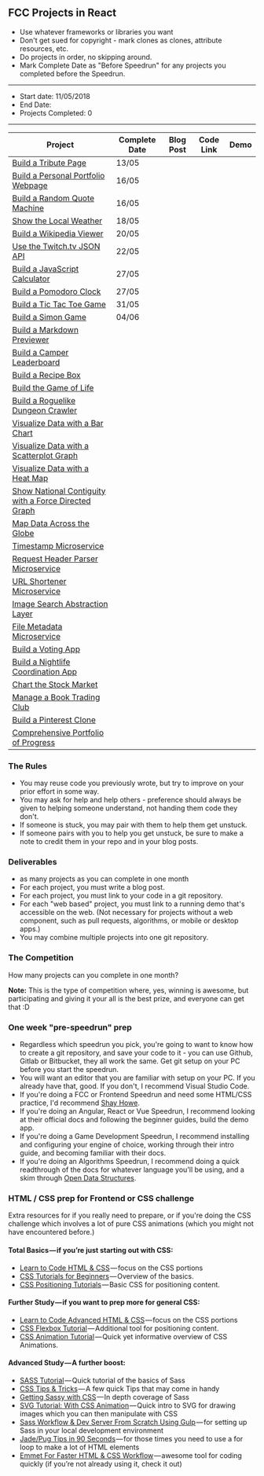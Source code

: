## FCC Projects in React

* Use whatever frameworks or libraries you want
* Don't get sued for copyright - mark clones as clones, attribute resources, etc.
* Do projects in order, no skipping around.
* Mark Complete Date as "Before Speedrun" for any projects you completed before the Speedrun.


-----

- Start date: 11/05/2018
- End Date:
- Projects Completed: 0

-----

| Project                                                                                     | Complete Date | Blog Post | Code Link | Demo |
| ------------------------------------------------------------------------------------------- | ------------- | --------- | --------- | ---- |
| [Build a Tribute Page](./src/frontend/tribute-page)                                         |     13/05     |           |           |      |
| [Build a Personal Portfolio Webpage](./src/frontend/portfolio)                              |     16/05     |           |           |      |
| [Build a Random Quote Machine](./src/frontend/random-quote-machine)                         |     16/05     |           |           |      |
| [Show the Local Weather](./src/frontend/local-weather)                                      |     18/05     |           |           |      |
| [Build a Wikipedia Viewer](./src/frontend/wikipedia-viewer)                                 |     20/05     |           |           |      |
| [Use the Twitch.tv JSON API](./src/frontend/twitch-client)                                  |     22/05     |           |           |      |
| [Build a JavaScript Calculator](./src/frontend/calculator)                                  |     27/05     |           |           |      |
| [Build a Pomodoro Clock](./src/frontend/pomodoro-clock)                                     |     27/05     |           |           |      |
| [Build a Tic Tac Toe Game](./src/frontend/tictactoe-game)                                   |     31/05     |           |           |      |
| [Build a Simon Game](./src/frontend/simon-game)                                             |     04/06     |           |           |      |
| [Build a Markdown Previewer](./src/data-vis/markdown-previewer)                             |               |           |           |      |
| [Build a Camper Leaderboard](./src/data-vis/camper-leaderboard)                             |               |           |           |      |
| [Build a Recipe Box](./src/data-vis/recipe-box)                                             |               |           |           |      |
| [Build the Game of Life](./src/data-vis/game-of-life)                                       |               |           |           |      |
| [Build a Roguelike Dungeon Crawler](./src/data-vis/dungeon-crawler)                         |               |           |           |      |
| [Visualize Data with a Bar Chart](./src/data-vis/bar-chart)                                 |               |           |           |      |
| [Visualize Data with a Scatterplot Graph](./src/data-vis/scatterplot-graph)                 |               |           |           |      |
| [Visualize Data with a Heat Map](./src/data-vis/heat-map)                                   |               |           |           |      |
| [Show National Contiguity with a Force Directed Graph](./src/data-vis/force-directed-graph) |               |           |           |      |
| [Map Data Across the Globe](./src/data-vis/data-across-globe)                               |               |           |           |      |
| [Timestamp Microservice](./src/backend/api-timestamp)                                       |               |           |           |      |
| [Request Header Parser Microservice](./src/backend/api-request-header)                      |               |           |           |      |
| [URL Shortener Microservice](./src/backend/api-url-shortener)                               |               |           |           |      |
| [Image Search Abstraction Layer](./src/backend/api-image-search)                            |               |           |           |      |
| [File Metadata Microservice](./src/backend/api-file-metadata)                               |               |           |           |      |
| [Build a Voting App](./src/backend/app-voting)                                              |               |           |           |      |
| [Build a Nightlife Coordination App](./src/backend/app-nightlife)                           |               |           |           |      |
| [Chart the Stock Market](./src/backend/app-stock-market)                                    |               |           |           |      |
| [Manage a Book Trading Club](./src/backend/app-book-trading)                                |               |           |           |      |
| [Build a Pinterest Clone](./src/backend/app-pinterest-clone)                                |               |           |           |      |
| [Comprehensive Portfolio of Progress](./src/portfolio)                             |               |           |           |      |



### The Rules

* You may reuse code you previously wrote, but try to improve on your prior effort in some way.
* You may ask for help and help others - preference should always be given to helping someone understand, not handing them code they don't.
* If someone is stuck, you may pair with them to help them get unstuck.
* If someone pairs with you to help you get unstuck, be sure to make a note to credit them in your repo and in your blog posts.

### Deliverables

* as many projects as you can complete in one month
* For each project, you must write a blog post.
* For each project, you must link to your code in a git repository.
* For each "web based" project, you must link to a running demo that's accessible on the web. (Not necessary for projects without a web component, such as pull requests, algorithms, or mobile or desktop apps.)
* You may combine multiple projects into one git repository.

### The Competition

How many projects can you complete in one month?

**Note:** This is the type of competition where, yes, winning is awesome, but participating and giving it your all is the best prize, and everyone can get that :D

### One week "pre-speedrun" prep

* Regardless which speedrun you pick, you're going to want to know how to create a git repository, and save your code to it - you can use Github, Gitlab or Bitbucket, they all work the same. Get git setup on your PC before you start the speedrun.
* You will want an editor that you are familiar with setup on your PC. If you already have that, good. If you don't, I recommend Visual Studio Code.
* If you're doing a FCC or Frontend Speedrun and need some HTML/CSS practice, I'd recommend [Shay Howe](https://learn.shayhowe.com/).
* If you're doing an Angular, React or Vue Speedrun, I recommend looking at their official docs and following the beginner guides, build the demo app.
* If you're doing a Game Development Speedrun, I recommend installing and configuring your engine of choice, working through their intro guide, and becoming familiar with their docs.
* If you're doing an Algorithms Speedrun, I recommend doing a quick readthrough of the docs for whatever language you'll be using, and a skim through [Open Data Structures](http://opendatastructures.org/).

### HTML / CSS prep for Frontend or CSS challenge

Extra resources for if you really need to prepare, or if you're doing the CSS challenge which involves a lot of pure CSS animations (which you might not have encountered before.)

#### Total Basics — if you’re just starting out with CSS:

* [Learn to Code HTML & CSS](https://learn.shayhowe.com/html-css/) — focus on the CSS portions
* [CSS Tutorials for Beginners](https://www.youtube.com/playlist?list=PL4cUxeGkcC9gQeDH6xYhmO-db2mhoTSrT) — Overview of the basics.
* [CSS Positioning Tutorials](https://www.youtube.com/playlist?list=PL4cUxeGkcC9hudKGi5o5UiWuTAGbxiLTh) — Basic CSS for positioning content.

#### Further Study — if you want to prep more for general CSS:

* [Learn to Code Advanced HTML & CSS](https://learn.shayhowe.com/advanced-html-css/) — focus on the CSS portions
* [CSS Flexbox Tutorial](https://www.youtube.com/watch?v=Y8zMYaD1bz0&list=PL4cUxeGkcC9i3FXJSUfmsNOx8E7u6UuhG) — Additional tool for positioning content.
* [CSS Animation Tutorial](https://www.youtube.com/watch?v=jgw82b5Y2MU&list=PL4cUxeGkcC9iGYgmEd2dm3zAKzyCGDtM5) — Quick yet informative overview of CSS Animations.

#### Advanced Study — A further boost:

* [SASS Tutorial](https://www.youtube.com/watch?v=St5B7hnMLjg&list=PL4cUxeGkcC9iEwigam3gTjU_7IA3W2WZA) — Quick tutorial of the basics of Sass
* [CSS Tips & Tricks](https://www.youtube.com/watch?v=B9OZkATMbag&list=PL4cUxeGkcC9htzG9o-QzCTsGMbmfuF4kk) — A few quick Tips that may come in handy
* [Getting Sassy with CSS](http://www.sassshop.com/#/) — In depth coverage of Sass
* [SVG Tutorial: With CSS Animation](https://www.youtube.com/watch?v=IM8eTD01UE8) — Quick intro to SVG for drawing images which you can then manipulate with CSS
* [Sass Workflow & Dev Server From Scratch Using Gulp](https://www.youtube.com/watch?v=rmXVmfx3rNo) — for setting up Sass in your local development environment
* [Jade/Pug Tips in 90 Seconds](https://www.youtube.com/watch?v=JqCs1pdmf9o&list=PLHrxuCR-0CcSWiMuLf58iuIsNlP549-Sk) — for those times you need to use a for loop to make a lot of HTML elements
* [Emmet For Faster HTML & CSS Workflow](https://www.youtube.com/watch?v=5BIAdWNcr8Y) — awesome tool for coding quickly (if you’re not already using it, check it out)
